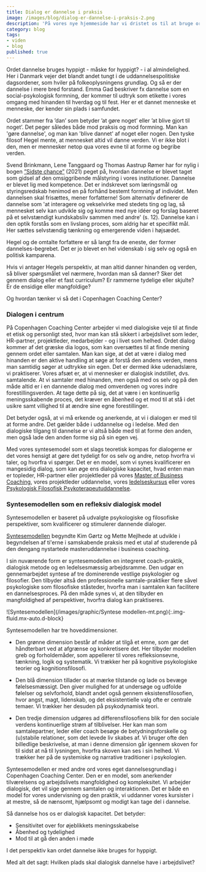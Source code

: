 ```yaml
---
title: Dialog er dannelse i praksis
image: /images/blog/dialog-er-dannelse-i-praksis-2.png
description: 'På vores nye hjemmeside har vi dristet os til at bruge ordet "Dannelse". Det indgår i vores formulering Dialog er dannelse i praksis.'
category: blog
tags:
- viden
- blog
published: true
---
```


Ordet dannelse bruges hyppigt - måske for hyppigt? - i al almindelighed. Her i Danmark vejer det blandt andet tungt i de uddannelsespolitiske dagsordener, som hviler på folkeoplysningens grundlag. Og så er der dannelse i mere bred forstand. Emma Gad beskriver fx dannelse som en social-psykologisk formning, der kommer til udtryk som etikette i vores omgang med hinanden til hverdag og til fest. Her er et dannet menneske et menneske, der kender sin plads i samfundet.

Ordet stammer fra ’dan’ som betyder ’at gøre noget’ eller ’at blive gjort til noget’. Det peger således både mod praksis og mod formning. Man kan 'gøre dannelse', og man kan 'blive dannet' af noget eller nogen. Den tyske filosof Hegel mente, at mennesket altid vil danne verden. Vi er ikke blot i den, men er mennesker netop qua vores evne til at forme og begribe verden.

Svend Brinkmann, Lene Tanggaard og Thomas Aastrup Rømer har for nylig i bogen <ins>[”Sidste chance”](https://klim.dk/bog/sidste_chance.htm)</ins> (2021) peget på, hvordan dannelse er blevet taget som gidsel af den omsiggribende målstyring i vores institutioner. Dannelse er blevet lig med kompetence. Det er indskrevet som læringsmål og styringsredskab henimod en på forhånd bestemt formning af individet. Men dannelsen skal frisættes, mener forfatterne! Som alternativ definerer de dannelse som 'at interagere og vekselvirke med stedets ting og lag, så mennesket selv kan udvikle sig og komme med nye idéer og forslag baseret på et selvstændigt kundskabsliv sammen med andre' (s. 12). Dannelse kan i den optik forstås som en livslang proces, som aldrig har et specifikt mål. Her sættes selvstændig tænkning og emergerende viden i højsædet.

Hegel og de omtalte forfattere er så langt fra de eneste, der former dannelses-begrebet. Det er jo blevet en hel videnskab i sig selv og også en politisk kamparena.

Hvis vi antager Hegels perspektiv, at man altid danner hinanden og verden, så bliver spørgsmålet vel nærmere, hvordan man så danner? Sker det gennem dialog eller et fast curriculum? Er rammerne tydelige eller skjulte? Er de ensidige eller mangfoldige? 

Og hvordan tænker vi så det i Copenhagen Coaching Center?

### Dialogen i centrum 

På Copenhagen Coaching Center arbejder vi med dialogiske veje til at finde et etisk og personligt sted, hvor man kan stå sikkert i arbejdslivet som leder, HR-partner, projektleder, medarbejder - og i livet som helhed. Ordet dialog kommer af det græske dia logos, som kan oversættes til at finde mening gennem ordet eller samtalen. Man kan sige, at det at være i dialog med hinanden er den aktive handling at søge at forstå den andens verden, mens man samtidig søger at udtrykke sin egen. Det er dermed ikke udenadslære, vi praktiserer. Vores afsæt er, at vi mennesker er dialogisk indstillet, dvs. samtalende. At vi samtaler med hinanden, men også med os selv og på den måde altid er i en dannende dialog med omverdenen og vores indre forestillingsverden. At tage dette på sig, det at være i en kontinuerlig meningsskabende proces, det kræver en åbenhed og et mod til at stå i det usikre samt villighed til at ændre sine egne forestillinger.

Det betyder også, at vi må erkende og anerkende, at vi i dialogen er med til at forme andre. Det gælder både i uddannelse og i ledelse. Med den dialogiske tilgang til dannelse er vi altså både med til at forme den anden, men også lade den anden forme sig på sin egen vej.

Med vores syntesemodel som et slags teoretisk kompas for dialogerne er det vores hensigt at gøre det tydeligt for os selv og andre, netop hvorfra vi taler, og hvorfra vi spørger. Det er en model, som vi synes kvalificerer en mangesidig dialog, som kan øge ens dialogiske kapacitet, hvad enten man er topleder, HR-partner eller projektleder på vores <ins>[Master of Business Coaching](academy/master-of-business-coaching/)</ins>, vores projektleder uddannelse, vores <ins>[ledelseskursus](/academy/ledelseskurses-paa-lesbos/)</ins> eller vores <ins>[Psykologisk Filosofisk Psykoterapeutuddannelse](academy/psykologisk-filosofisk-psykoterapeut-uddannelse/)</ins>.

### Syntesemodellen som en refleksiv dialogisk model

Syntesemodellen er baseret på udvalgte psykologiske og filosofiske perspektiver, som kvalificerer og stimulerer dannende dialoger.

<ins>[Syntesemodellen](/syntesemodellen-uddrag/)</ins> begyndte Kim Gørtz og Mette Mejlhede at udvikle i begyndelsen af ti'erne i samskabende praksis med et utal af studerende på den dengang nystartede masteruddannelse i business coaching.

I sin nuværende form er syntesemodellen en integreret coach-praktik, dialogisk metode og en ledelsesmæssig arbejdsramme. Den udgør en gennemarbejdet syntese af tre dominerende vestlige psykologier og filosofier. Den tilbyder altså den professionelle samtale-praktiker flere såvel psykologiske som filosofiske ståsteder, hvorfra man i samtalen kan facilitere en dannelsesproces. På den måde synes vi, at den tilbyder en mangfoldighed af perspektiver, hvorfra dialog kan praktiseres.

![Syntesemodellen](/images/graphic/Syntese modellen-mt.png){:.img-fluid.mx-auto.d-block}

Syntesemodellen har tre hoveddimensioner.

- Den grønne dimension består af måder at tilgå et emne, som gør det håndterbart ved at afgrænse og konkretisere det. Her tilbyder modellen greb og forholdemåder, som appellerer til vores refleksionsevne, tænkning, logik og systematik. Vi trækker her på kognitive psykologiske teorier og kognitionsfilosofi.

- Den blå dimension tillader os at mærke tilstande og lade os bevæge følelsesmæssigt. Den giver mulighed for at undersøge og udfolde følelser og selvforhold, blandt andet også gennem eksistensfilosofien, hvor angst, magt, lidenskab, og det eksistentielle valg ofte er centrale temaer. Vi trækker her desuden på psykodynamisk teori. 

- Den tredje dimension udgøres ad differensfilosofiens blik for den sociale verdens kontinuerlige strøm af tilblivelser. Her kan man som samtalepartner, leder eller coach besøge de betydningsforskelle og (u)stabile relationer, som det levede liv skabes af. Vi bruger ofte den billedlige beskrivelse, at man i denne dimension går igennem skoven for til sidst at nå til lysningen, hvorfra skoven kan ses i sin helhed. Vi trækker her på de systemiske og narrative traditioner i psykologien. 

Syntesemodellen er med andre ord vores eget dannelsesgrundlag i Copenhagen Coaching Center. Den er en model, som anerkender tilværelsens og arbejdslivets mangfoldighed og kompleksitet. Vi arbejder dialogisk, det vil sige gennem samtalen og interaktionen. Det er både en model for vores undervisning og den praktik, vi uddanner vores kursister i at mestre, så de nænsomt, hjælpsomt og modigt kan tage del i dannelse.

Så dannelse hos os er dialogisk kapacitet. Det betyder:
- Sensitivitet over for øjeblikkets meningsskabelse
- Åbenhed og tydelighed
- Mod til at gå den anden i møde

I det perspektiv kan ordet dannelse ikke bruges for hyppigt.

Med alt det sagt: Hvilken plads skal dialogisk dannelse have i arbejdslivet?